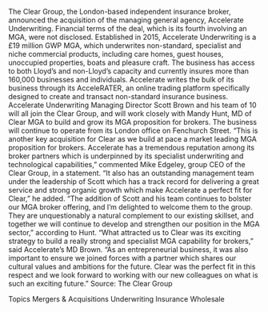 The Clear Group, the London-based independent insurance broker, announced the acquisition of the managing general agency, Accelerate Underwriting.
Financial terms of the deal, which is its fourth involving an MGA, were not disclosed.
Established in 2015, Accelerate Underwriting is a £19 million GWP MGA, which underwrites non-standard, specialist and niche commercial products, including care homes, guest houses, unoccupied properties, boats and pleasure craft.
The business has access to both Lloyd’s and non-Lloyd’s capacity and currently insures more than 160,000 businesses and individuals. Accelerate writes the bulk of its business through its AcceleRATER, an online trading platform specifically designed to create and transact non-standard insurance business.
Accelerate Underwriting Managing Director Scott Brown and his team of 10 will all join the Clear Group, and will work closely with Mandy Hunt, MD of Clear MGA to build and grow its MGA proposition for brokers.
The business will continue to operate from its London office on Fenchurch Street.
“This is another key acquisition for Clear as we build at pace a market leading MGA proposition for brokers. Accelerate has a tremendous reputation among its broker partners which is underpinned by its specialist underwriting and technological capabilities,” commented Mike Edgeley, group CEO of the Clear Group, in a statement.
“It also has an outstanding management team under the leadership of Scott which has a track record for delivering a great service and strong organic growth which make Accelerate a perfect fit for Clear,” he added.
“The addition of Scott and his team continues to bolster our MGA broker offering, and I’m delighted to welcome them to the group. They are unquestionably a natural complement to our existing skillset, and together we will continue to develop and strengthen our position in the MGA sector,” according to Hunt.
“What attracted us to Clear was its exciting strategy to build a really strong and specialist MGA capability for brokers,” said Accelerate’s MD Brown. “As an entrepreneurial business, it was also important to ensure we joined forces with a partner which shares our cultural values and ambitions for the future. Clear was the perfect fit in this respect and we look forward to working with our new colleagues on what is such an exciting future.”
Source: The Clear Group

Topics
Mergers & Acquisitions
Underwriting
Insurance Wholesale
